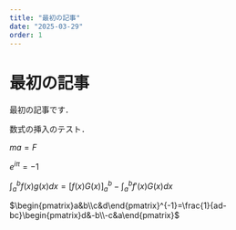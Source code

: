 ```yaml
---
title: "最初の記事"
date: "2025-03-29"
order: 1
---
```


# 最初の記事

最初の記事です．

数式の挿入のテスト．

$ma = F$

$e^{i\pi}=-1$

$\int_a^bf(x)g(x)dx=\left[f(x)G(x)\right]^b_a-\int_a^bf'(x)G(x)dx$

$\begin{pmatrix}a&b\\c&d\end{pmatrix}^{-1}=\frac{1}{ad-bc}\begin{pmatrix}d&-b\\-c&a\end{pmatrix}$

